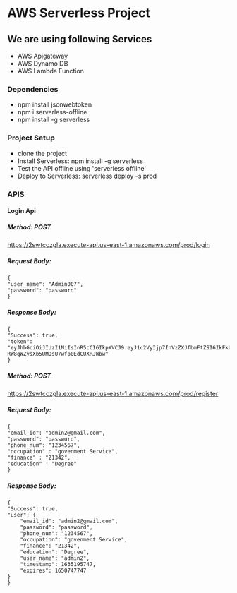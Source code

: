 # AWS Serverless Project

## We are using following Services
* AWS Apigateway
* AWS Dynamo DB
* AWS Lambda Function

### Dependencies
* npm install jsonwebtoken
* npm i serverless-offline
* npm install -g serverless

### Project Setup
* clone the project
* Install Serverless: npm install -g serverless
* Test the API offline using 'serverless offline' 
* Deploy to Serverless: serverless deploy -s prod


### APIS
#### Login Api

##### Method: POST
https://2swtcczgla.execute-api.us-east-1.amazonaws.com/prod/login
##### Request Body: 
    {
    "user_name": "Admin007",
    "password": "password"
    }

##### Response Body: 
    {
    "Success": true,
    "token": "eyJhbGciOiJIUzI1NiIsInR5cCI6IkpXVCJ9.eyJ1c2VyIjp7InVzZXJfbmFtZSI6IkFkbWluMDA3In0sImlhdCI6MTYzNTEwNDI5OX0.enNTRA_0tVw-RW8qWZysXb5UMOsU7wfp0EdCUXRJWbw"
    }

##### Method: POST
https://2swtcczgla.execute-api.us-east-1.amazonaws.com/prod/register
##### Request Body:  
    {
    "email_id": "admin2@gmail.com",
    "password": "password",
    "phone_num": "1234567",
    "occupation" : "govenment Service",
    "finance" : "21342",
    "education" : "Degree"
    }
##### Response Body: 
    {
    "Success": true,
    "user": {
        "email_id": "admin2@gmail.com",
        "password": "password",
        "phone_num": "1234567",
        "occupation": "govenment Service",
        "finance": "21342",
        "education": "Degree",
        "user_name": "admin2",
        "timestamp": 1635195747,
        "expires": 1650747747
    }
    }







